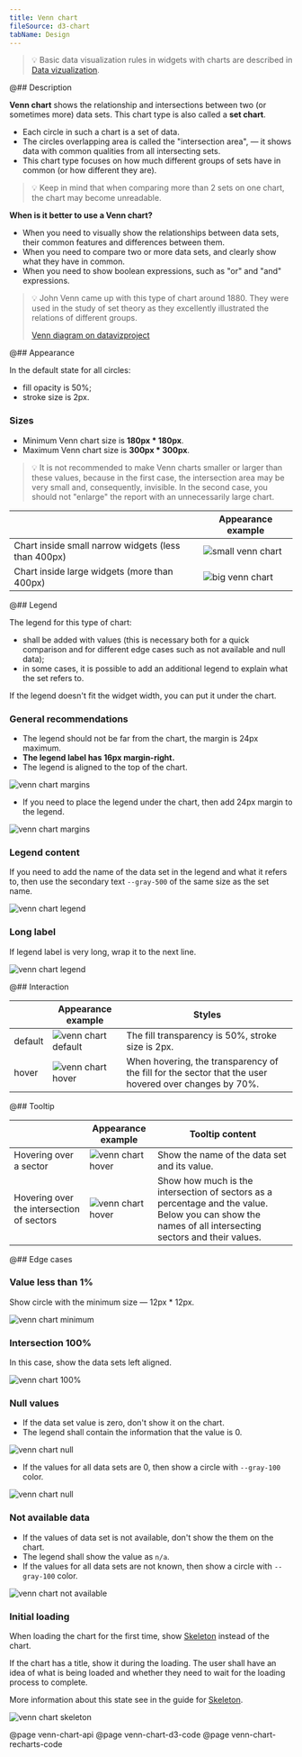 ```yaml
---
title: Venn chart
fileSource: d3-chart
tabName: Design
---
```


> 💡 Basic data visualization rules in widgets with charts are described in [Data vizualization](/data-display/chart/).

@## Description

**Venn chart** shows the relationship and intersections between two (or sometimes more) data sets. This chart type is also called a **set chart**.

- Each circle in such a chart is a set of data.
- The circles overlapping area is called the "intersection area", — it shows data with common qualities from all intersecting sets.
- This chart type focuses on how much different groups of sets have in common (or how different they are).

> 💡 Keep in mind that when comparing more than 2 sets on one chart, the chart may become unreadable.

**When is it better to use a Venn chart?**

- When you need to visually show the relationships between data sets, their common features and differences between them.
- When you need to compare two or more data sets, and clearly show what they have in common.
- When you need to show boolean expressions, such as "or" and "and" expressions.

> 💡 John Venn came up with this type of chart around 1880. They were used in the study of set theory as they excellently illustrated the relations of different groups.
>
> [Venn diagram on datavizproject](https://datavizproject.com/data-type/venn-diagram/)

@## Appearance

In the default state for all circles:

- fill opacity is 50%;
- stroke size is 2px.

### Sizes

- Minimum Venn chart size is **180px \* 180px**.
- Maximum Venn chart size is **300px \* 300px**.

> 💡 It is not recommended to make Venn charts smaller or larger than these values, because in the first case, the intersection area may be very small and, consequently, invisible. In the second case, you should not "enlarge" the report with an unnecessarily large chart.

|                                                     | Appearance example                         |
| --------------------------------------------------- | ------------------------------------------ |
| Chart inside small narrow widgets (less than 400px) | ![small venn chart](static/venn-small.png) |
| Chart inside large widgets (more than 400px)        | ![big venn chart](static/venn-big.png)     |

@## Legend

The legend for this type of chart:

- shall be added with values (this is necessary both for a quick comparison and for different edge cases such as not available and null data);
- in some cases, it is possible to add an additional legend to explain what the set refers to.

If the legend doesn't fit the widget width, you can put it under the chart.

### General recommendations

- The legend should not be far from the chart, the margin is 24px maximum.
- **The legend label has 16px margin-right.**
- The legend is aligned to the top of the chart.

![venn chart margins](static/venn-margins2.png)

- If you need to place the legend under the chart, then add 24px margin to the legend.

![venn chart margins](static/venn-margins3.png)

### Legend content

If you need to add the name of the data set in the legend and what it refers to, then use the secondary text `--gray-500` of the same size as the set name.

![venn chart legend](static/venn-legend.png)

### Long label

If legend label is very long, wrap it to the next line.

![venn chart legend](static/venn-legend-long.png)

@## Interaction

|         | Appearance example                         | Styles                                                                                                |
| ------- | ------------------------------------------ | ----------------------------------------------------------------------------------------------------- |
| default | ![venn chart default](static/venn-big.png) | The fill transparency is 50%, stroke size is 2px.                                                     |
| hover   | ![venn chart hover](static/venn-hover.png) | When hovering, the transparency of the fill for the sector that the user hovered over changes by 70%. |

@## Tooltip

|                                           | Appearance example                          | Tooltip content                                                                                                                                        |
| ----------------------------------------- | ------------------------------------------- | ------------------------------------------------------------------------------------------------------------------------------------------------------ |
| Hovering over a sector                    | ![venn chart hover](static/venn-hover.png)  | Show the name of the data set and its value.                                                                                                           |
| Hovering over the intersection of sectors | ![venn chart hover](static/venn-hover2.png) | Show how much is the intersection of sectors as a percentage and the value. Below you can show the names of all intersecting sectors and their values. |

@## Edge cases

### Value less than 1%

Show circle with the minimum size — 12px \* 12px.

![venn chart minimum](static/venn-min.png)

### Intersection 100%

In this case, show the data sets left aligned.

![venn chart 100%](static/venn-100-per-cent.png)

### Null values

- If the data set value is zero, don't show it on the chart.
- The legend shall contain the information that the value is 0.

![venn chart null](static/venn-null.png)

- If the values for all data sets are 0, then show a circle with `--gray-100` color.

![venn chart null](static/venn-null-2.png)

### Not available data

- If the values of data set is not available, don't show the them on the chart.
- The legend shall show the value as `n/a`.
- If the values for all data sets are not known, then show a circle with `--gray-100` color.

![venn chart not available](static/venn-na.png)

### Initial loading

When loading the chart for the first time, show [Skeleton](/components/skeleton/) instead of the chart.

If the chart has a title, show it during the loading. The user shall have an idea of what is being loaded and whether they need to wait for the loading process to complete.

More information about this state see in the guide for [Skeleton](/components/skeleton/).

![venn chart skeleton](static/venn-skeleton.png)

@page venn-chart-api
@page venn-chart-d3-code
@page venn-chart-recharts-code
